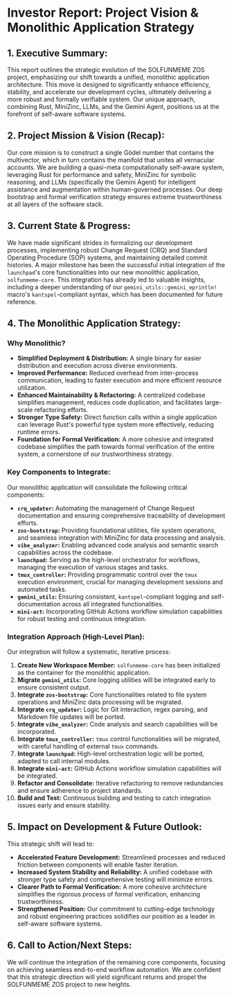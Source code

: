 # Investor Report: Project Vision & Monolithic Application Strategy

## 1. Executive Summary:

This report outlines the strategic evolution of the SOLFUNMEME ZOS project, emphasizing our shift towards a unified, monolithic application architecture. This move is designed to significantly enhance efficiency, stability, and accelerate our development cycles, ultimately delivering a more robust and formally verifiable system. Our unique approach, combining Rust, MiniZinc, LLMs, and the Gemini Agent, positions us at the forefront of self-aware software systems.

## 2. Project Mission & Vision (Recap):

Our core mission is to construct a single Gödel number that contains the multivector, which in turn contains the manifold that unites all vernacular accounts. We are building a quasi-meta computationally self-aware system, leveraging Rust for performance and safety, MiniZinc for symbolic reasoning, and LLMs (specifically the Gemini Agent) for intelligent assistance and augmentation within human-governed processes. Our deep bootstrap and formal verification strategy ensures extreme trustworthiness at all layers of the software stack.

## 3. Current State & Progress:

We have made significant strides in formalizing our development processes, implementing robust Change Request (CRQ) and Standard Operating Procedure (SOP) systems, and maintaining detailed commit histories. A major milestone has been the successful initial integration of the `launchpad`'s core functionalities into our new monolithic application, `solfunmeme-core`. This integration has already led to valuable insights, including a deeper understanding of our `gemini_utils::gemini_eprintln!` macro's `kantspel`-compliant syntax, which has been documented for future reference.

## 4. The Monolithic Application Strategy:

### Why Monolithic?

*   **Simplified Deployment & Distribution:** A single binary for easier distribution and execution across diverse environments.
*   **Improved Performance:** Reduced overhead from inter-process communication, leading to faster execution and more efficient resource utilization.
*   **Enhanced Maintainability & Refactoring:** A centralized codebase simplifies management, reduces code duplication, and facilitates large-scale refactoring efforts.
*   **Stronger Type Safety:** Direct function calls within a single application can leverage Rust's powerful type system more effectively, reducing runtime errors.
*   **Foundation for Formal Verification:** A more cohesive and integrated codebase simplifies the path towards formal verification of the entire system, a cornerstone of our trustworthiness strategy.

### Key Components to Integrate:

Our monolithic application will consolidate the following critical components:

*   **`crq_updater`:** Automating the management of Change Request documentation and ensuring comprehensive traceability of development efforts.
*   **`zos-bootstrap`:** Providing foundational utilities, file system operations, and seamless integration with MiniZinc for data processing and analysis.
*   **`vibe_analyzer`:** Enabling advanced code analysis and semantic search capabilities across the codebase.
*   **`launchpad`:** Serving as the high-level orchestrator for workflows, managing the execution of various stages and tasks.
*   **`tmux_controller`:** Providing programmatic control over the `tmux` execution environment, crucial for managing development sessions and automated tasks.
*   **`gemini_utils`:** Ensuring consistent, `kantspel`-compliant logging and self-documentation across all integrated functionalities.
*   **`mini-act`:** Incorporating GitHub Actions workflow simulation capabilities for robust testing and continuous integration.

### Integration Approach (High-Level Plan):

Our integration will follow a systematic, iterative process:

1.  **Create New Workspace Member:** `solfunmeme-core` has been initialized as the container for the monolithic application.
2.  **Migrate `gemini_utils`:** Core logging utilities will be integrated early to ensure consistent output.
3.  **Integrate `zos-bootstrap`:** Core functionalities related to file system operations and MiniZinc data processing will be migrated.
4.  **Integrate `crq_updater`:** Logic for Git interaction, regex parsing, and Markdown file updates will be ported.
5.  **Integrate `vibe_analyzer`:** Code analysis and search capabilities will be incorporated.
6.  **Integrate `tmux_controller`:** `tmux` control functionalities will be migrated, with careful handling of external `tmux` commands.
7.  **Integrate `launchpad`:** High-level orchestration logic will be ported, adapted to call internal modules.
8.  **Integrate `mini-act`:** GitHub Actions workflow simulation capabilities will be integrated.
9.  **Refactor and Consolidate:** Iterative refactoring to remove redundancies and ensure adherence to project standards.
10. **Build and Test:** Continuous building and testing to catch integration issues early and ensure stability.

## 5. Impact on Development & Future Outlook:

This strategic shift will lead to:

*   **Accelerated Feature Development:** Streamlined processes and reduced friction between components will enable faster iteration.
*   **Increased System Stability and Reliability:** A unified codebase with stronger type safety and comprehensive testing will minimize errors.
*   **Clearer Path to Formal Verification:** A more cohesive architecture simplifies the rigorous process of formal verification, enhancing trustworthiness.
*   **Strengthened Position:** Our commitment to cutting-edge technology and robust engineering practices solidifies our position as a leader in self-aware software systems.

## 6. Call to Action/Next Steps:

We will continue the integration of the remaining core components, focusing on achieving seamless end-to-end workflow automation. We are confident that this strategic direction will yield significant returns and propel the SOLFUNMEME ZOS project to new heights.
